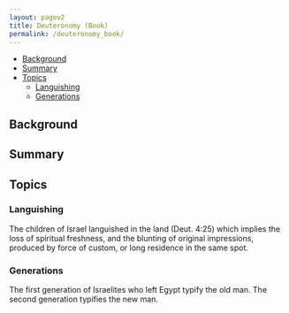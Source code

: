 ```yaml
---
layout: pagev2
title: Deuteronomy (Book)
permalink: /deuteronomy_book/
---
```

- [Background](#background)
- [Summary](#summary)
- [Topics](#topics)
  - [Languishing](#languishing)
  - [Generations](#generations)

## Background

## Summary

## Topics

### Languishing

The children of Israel languished in the land (Deut. 4:25) which implies the loss of spiritual freshness, and the blunting of original impressions, produced by force of custom, or long residence in the same spot.

### Generations

The first generation of Israelites who left Egypt typify the old man. The second generation typifies the new man.
